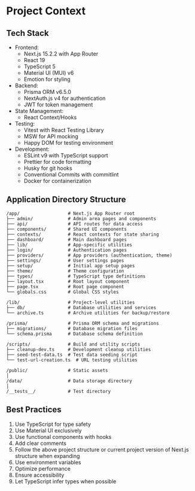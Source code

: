 # Project Context

## Tech Stack

- Frontend:
  - Next.js 15.2.2 with App Router
  - React 19
  - TypeScript 5
  - Material UI (MUI) v6
  - Emotion for styling
- Backend:
  - Prisma ORM v6.5.0
  - NextAuth.js v4 for authentication
  - JWT for token management
- State Management:
  - React Context/Hooks
- Testing:
  - Vitest with React Testing Library
  - MSW for API mocking
  - Happy DOM for testing environment
- Development:
  - ESLint v9 with TypeScript support
  - Prettier for code formatting
  - Husky for git hooks
  - Conventional Commits with commitlint
  - Docker for containerization

## Application Directory Structure

```
/app/                  # Next.js App Router root
├── admin/             # Admin area pages and components
├── api/               # API routes for data access
├── components/        # Shared UI components
├── contexts/          # React contexts for state sharing
├── dashboard/         # Main dashboard pages
├── lib/               # App-specific utilities
├── login/             # Authentication pages
├── providers/         # App providers (authentication, theme)
├── settings/          # User settings pages
├── setup/             # Initial app setup pages
├── theme/             # Theme configuration
├── types/             # TypeScript type definitions
├── layout.tsx         # Root layout component
├── page.tsx           # Root page component
└── globals.css        # Global CSS styles

/lib/                  # Project-level utilities
├── db/                # Database utilities and services
└── archive.ts         # Archive utilities for backup/restore

/prisma/               # Prisma ORM schema and migrations
├── migrations/        # Database migration files
└── schema.prisma      # Database schema definition

/scripts/              # Build and utility scripts
├── cleanup-dev.ts     # Development cleanup utilities
├── seed-test-data.ts  # Test data seeding script
└── test-url-creation.ts  # URL testing utilities

/public/               # Static assets
│
/data/                 # Data storage directory
│
/__tests__/            # Test directory
```

## Best Practices

1. Use TypeScript for type safety
2. Use Material UI exclusively
3. Use functional components with hooks
4. Add clear comments
5. Follow the above project structure or current project version of Next.js structure when expanding
6. Use environment variables
7. Optimize performance
8. Ensure accessibility
9. Let TypeScript infer types when possible
